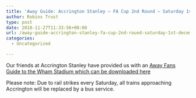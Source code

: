 ```yaml
---
title: 'Away Guide: Accrington Stanley – FA Cup 2nd Round – Saturday 1st December'
author: Robins Trust
type: post
date: 2018-11-27T11:33:56+00:00
url: /away-guide-accrington-stanley-fa-cup-2nd-round-saturday-1st-december/
categories:
  - Uncategorized

---
```

Our friends at Accrington Stanley have provided us with an [Away Fans Guide to the Wham Stadium which can be downloaded here][1]

Please note: Due to rail strikes every Saturday, all trains approaching Accrington will be replaced by a bus service.

 [1]: https://robinstrust.org/wp-content/uploads/2018/11/Away-Fans-Guide-to-the-Wham-Stadium-new-stand-open-cheltenham.pdf